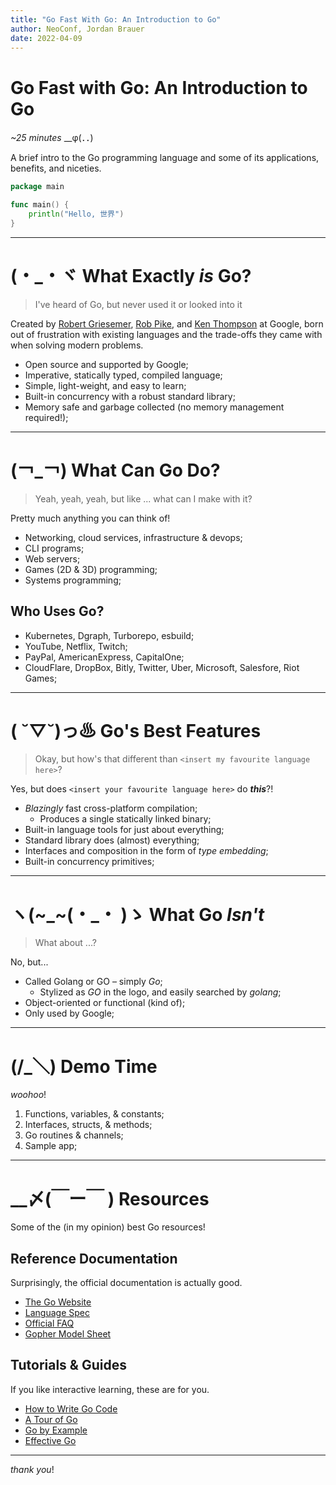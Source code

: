```yaml
---
title: "Go Fast With Go: An Introduction to Go"
author: NeoConf, Jordan Brauer
date: 2022-04-09
---
```


# Go Fast with Go: An Introduction to Go

_~25 minutes_ \_\_φ(．．)

A brief intro to the Go programming language and some of its applications,
benefits, and niceties.

```go
package main

func main() {
    println("Hello, 世界")
}
```

---

# (・\_・ヾ What Exactly _is_ Go? 

> I've heard of Go, but never used it or looked into it

Created by [Robert Griesemer](https://en.wikipedia.org/wiki/Robert_Griesemer),
[Rob Pike](https://en.wikipedia.org/wiki/Rob_Pike), and [Ken Thompson](https://en.wikipedia.org/wiki/Ken_Thompson)
at Google, born out of frustration with existing languages and the trade-offs
they came with when solving modern problems.

- Open source and supported by Google;
- Imperative, statically typed, compiled language;
- Simple, light-weight, and easy to learn;
- Built-in concurrency with a robust standard library;
- Memory safe and garbage collected (no memory management required!);

---

# (￢\_￢) What Can Go Do?

> Yeah, yeah, yeah, but like ... what can I make with it?

Pretty much anything you can think of!

- Networking, cloud services, infrastructure & devops;
- CLI programs;
- Web servers;
- Games (2D & 3D) programming;
- Systems programming;


## Who Uses Go?

- Kubernetes, Dgraph, Turborepo, esbuild;
- YouTube, Netflix, Twitch;
- PayPal, AmericanExpress, CapitalOne;
- CloudFlare, DropBox, Bitly, Twitter, Uber, Microsoft, Salesfore, Riot Games;

---

# ( ˘▽˘)っ♨  Go's Best Features

> Okay, but how's that different than `<insert my favourite language here>`?

Yes, but does `<insert your favourite language here>` do **_this_**?!

- _Blazingly_ fast cross-platform compilation;
    - Produces a single statically linked binary;
- Built-in language tools for just about everything;
- Standard library does (almost) everything;
- Interfaces and composition in the form of _type embedding_;
- Built-in concurrency primitives;

---

# ヽ(~\_~(・\_・ )ゝ What Go _Isn't_

> What about ...?

No, but...

- Called Golang or GO – simply _Go_;
    - Stylized as _GO_ in the logo, and easily searched by _golang_;
- Object-oriented or functional (kind of);
- Only used by Google;

---

# (/\_＼) Demo Time

_woohoo_!

1. Functions, variables, & constants;
2. Interfaces, structs, & methods;
3. Go routines & channels;
4. Sample app;

---

# \_\_〆(￣ー￣ ) Resources

Some of the (in my opinion) best Go resources!

## Reference Documentation

Surprisingly, the official documentation is actually good.

- [The Go Website](https://go.dev/)
- [Language Spec](https://go.dev/ref/spec)
- [Official FAQ](https://go.dev/doc/faq)
- [Gopher Model Sheet](https://go.dev/doc/gopher/modelsheet.jpg)

## Tutorials & Guides

If you like interactive learning, these are for you.

- [How to Write Go Code](https://go.dev/doc/code)
- [A Tour of Go](https://go.dev/tour/welcome/1)
- [Go by Example](https://gobyexample.com/)
- [Effective Go](https://go.dev/doc/effective_go)

---

_thank you_!
